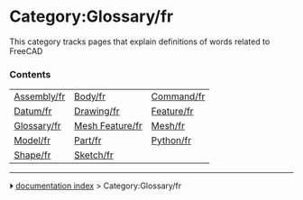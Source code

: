 # Category:Glossary/fr
This category tracks pages that explain definitions of words related to FreeCAD

### Contents

|     |     |     |
| --- | --- | --- |
| [Assembly/fr](Assembly/fr.md) | [Body/fr](Body/fr.md) | [Command/fr](Command/fr.md) |
| [Datum/fr](Datum/fr.md) | [Drawing/fr](Drawing/fr.md) | [Feature/fr](Feature/fr.md) |
| [Glossary/fr](Glossary/fr.md) | [Mesh Feature/fr](Mesh_Feature/fr.md) | [Mesh/fr](Mesh/fr.md) |
| [Model/fr](Model/fr.md) | [Part/fr](Part/fr.md) | [Python/fr](Python/fr.md) |
| [Shape/fr](Shape/fr.md) | [Sketch/fr](Sketch/fr.md) |



---
⏵ [documentation index](../README.md) > Category:Glossary/fr
